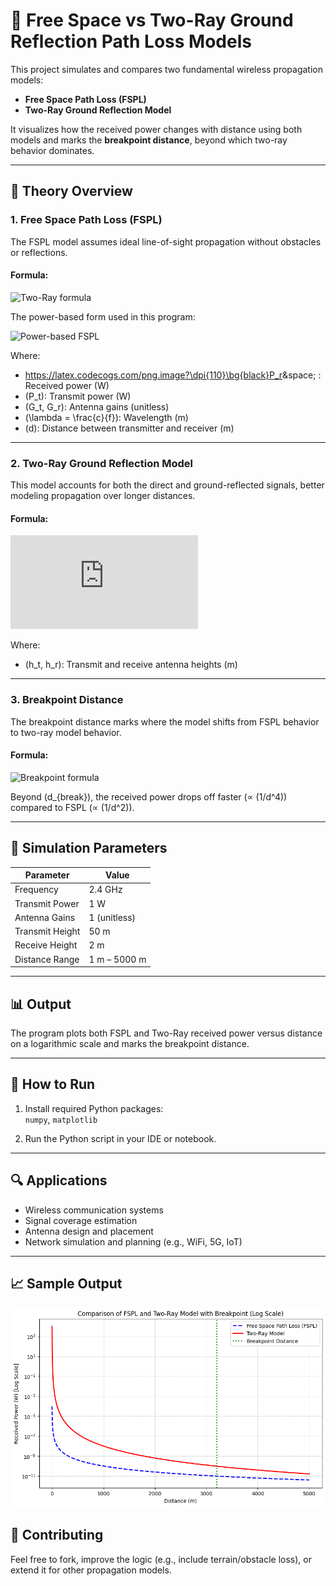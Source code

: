 # 📡 Free Space vs Two-Ray Ground Reflection Path Loss Models

This project simulates and compares two fundamental wireless propagation models:

- **Free Space Path Loss (FSPL)**
- **Two-Ray Ground Reflection Model**

It visualizes how the received power changes with distance using both models and marks the **breakpoint distance**, beyond which two-ray behavior dominates.

---

## 📘 Theory Overview

### 1. Free Space Path Loss (FSPL)

The FSPL model assumes ideal line-of-sight propagation without obstacles or reflections.

#### Formula:

![Two-Ray formula](https://latex.codecogs.com/png.image?\dpi{110}\bg{black}P_r=\frac{P_t\cdot&space;G_t\cdot&space;G_r\cdot&space;h_t^2\cdot&space;h_r^2}{d^4})

The power-based form used in this program:

![Power-based FSPL](https://latex.codecogs.com/png.image?\dpi{110}\bg{black}P_r=P_t\cdot&space;G_t\cdot&space;G_r\cdot\left(\frac{\lambda}{4\pi&space;d}\right)^2&space;)

Where:  
- https://latex.codecogs.com/png.image?\dpi{110}\bg{black}P_r&space; : Received power (W)  
- \(P_t\): Transmit power (W)  
- \(G_t, G_r\): Antenna gains (unitless)  
- \(\lambda = \frac{c}{f}\): Wavelength (m)  
- \(d\): Distance between transmitter and receiver (m)

---

### 2. Two-Ray Ground Reflection Model

This model accounts for both the direct and ground-reflected signals, better modeling propagation over longer distances.

#### Formula:

![Two-Ray formula](https://latex.codecogs.com/png.latex?P_r%20%3D%20%5Cfrac%7BP_t%20%5Ccdot%20G_t%20%5Ccdot%20G_r%20%5Ccdot%20h_t%5E2%20%5Ccdot%20h_r%5E2%7D%7Bd%5E4%7D)

Where:  
- \(h_t, h_r\): Transmit and receive antenna heights (m)

---

### 3. Breakpoint Distance

The breakpoint distance marks where the model shifts from FSPL behavior to two-ray model behavior.

#### Formula:

![Breakpoint formula](https://latex.codecogs.com/png.latex?d_{break}%20%3D%20%5Cfrac%7B4%20%5Ccdot%20h_t%20%5Ccdot%20h_r%7D%7B%5Clambda%7D)

Beyond \(d_{break}\), the received power drops off faster (∝ \(1/d^4\)) compared to FSPL (∝ \(1/d^2\)).

---

## 🧮 Simulation Parameters

| Parameter        | Value      |
|------------------|------------|
| Frequency        | 2.4 GHz    |
| Transmit Power   | 1 W        |
| Antenna Gains    | 1 (unitless) |
| Transmit Height  | 50 m       |
| Receive Height   | 2 m        |
| Distance Range   | 1 m – 5000 m |

---

## 📊 Output

The program plots both FSPL and Two-Ray received power versus distance on a logarithmic scale and marks the breakpoint distance.

---

## 📂 How to Run

1. Install required Python packages:  
   `numpy`, `matplotlib`

2. Run the Python script in your IDE or notebook.

---

## 🔍 Applications

- Wireless communication systems
- Signal coverage estimation
- Antenna design and placement
- Network simulation and planning (e.g., WiFi, 5G, IoT)

---

## 📈 Sample Output

![FSPL vs Two-Ray Model](fspl.png)


## 🤝 Contributing

Feel free to fork, improve the logic (e.g., include terrain/obstacle loss), or extend it for other propagation models.


